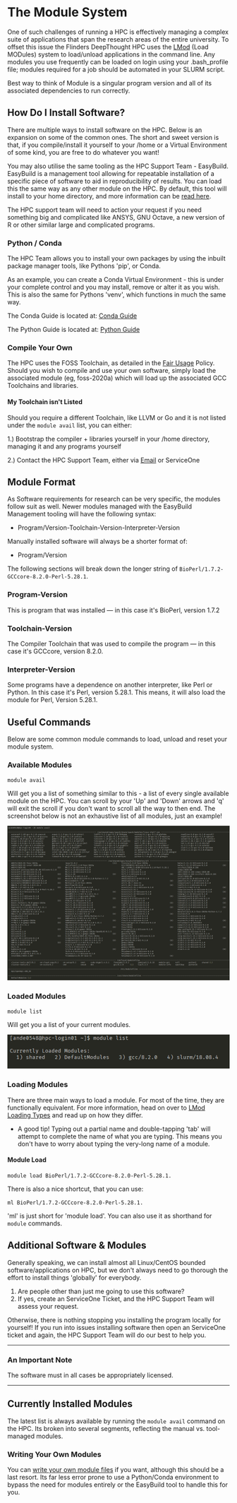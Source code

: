 # The Module System

One of such challenges of running a HPC is effectively managing a complex suite of applications that span the research areas of the entire university. To offset this issue the Flinders DeepThought HPC uses the [LMod](https://lmod.readthedocs.io/en/latest/) (Load MODules) system to load/unload applications in the command line. Any modules you use frequently can be loaded on login using your .bash_profile file; modules required for a job should be automated in your SLURM script.

Best way to think of Module is a singular program version and all of its associated dependencies to run correctly.

## How Do I Install Software?

There are multiple ways to install software on the HPC. Below is an expansion on some of the common ones. The short and sweet version is that, if you compile/install it yourself to your /home or a Virtual Environment of some kind, you are free to do whatever you want!

You may also utilise the same tooling as the HPC Support Team - EasyBuild.  EasyBuild is a management tool allowing for repeatable installation of a specific piece of software to aid in reproducibility of results. You can load this the same way as any other module on the HPC. By default, this tool will install to your home directory, and more information can be [read here](https://docs.easybuild.io/en/latest/).

The HPC support team will need to action your request if you need something big and complicated like ANSYS, GNU Octave, a new version of R or other similar large and complicated programs.

### Python / Conda

The HPC Team allows you to install your own packages by using the inbuilt package manager tools, like Pythons 'pip', or Conda. 

As an example, you can create a Conda Virtual Environment - this is under your complete control and you may install, remove or alter it as you wish. This is also the same for Pythons 'venv', which functions in much the same way.  

The Conda Guide is located at: [Conda Guide](https://docs.conda.io/projects/conda/en/latest/user-guide/getting-started.html#managing-envs)

The Python Guide is located at: [Python Guide](https://packaging.python.org/guides/installing-using-pip-and-virtual-environments/#creating-a-virtual-environment)

### Compile Your Own

The HPC uses the FOSS Toolchain, as detailed in the [Fair Usage](../policies/fairuse.html#toolchains) Policy.  Should you wish to compile and use your own software, simply load the associated module (eg, foss-2020a) which will load up the associated GCC Toolchains and libraries. 

#### My Toolchain isn't Listed

Should you require a different Toolchain, like LLVM or Go and it is not listed under the `module avail` list, you can either: 

1.) Bootstrap the compiler + libraries yourself in your /home directory, managing it and any programs yourself

2.) Contact the HPC Support Team, either via [Email](mailto:deepthought@flinders.edu.au) or ServiceOne

## Module Format

As Software requirements for research can be very specific, the modules follow suit as well. Newer modules managed with the EasyBuild Management tooling will have the following syntax:

- Program/Version-Toolchain-Version-Interpreter-Version

Manually installed software will always be a shorter format of:

- Program/Version

The following sections will break down the longer string of `BioPerl/1.7.2-GCCcore-8.2.0-Perl-5.28.1`.

### Program-Version

This is program that was installed — in this case it's BioPerl, version 1.7.2

### Toolchain-Version

The Compiler Toolchain that was used to compile the program — in this case it's GCCcore, version 8.2.0.

### Interpreter-Version

Some programs have a dependence on another interpreter, like Perl or Python. In this case it's Perl, version 5.28.1. This means, it will also load the module for Perl, Version 5.28.1.

## Useful Commands

Below are some common module commands to load, unload and reset your module system.

### Available Modules

    module avail

Will get you a list of something similar to this - a list of every single available module on the HPC. You can scroll by your 'Up' and 'Down' arrows and 'q' will exit the scroll if you don't want to scroll all the way to then end. The screenshot below is not an exhaustive list of all modules, just an example!

![](../_static/moduleAvailExampleList.png)

### Loaded Modules

    module list

Will get you a list of your current modules.

![](../_static/moduleListExample.png)

### Loading Modules

There are three main ways to load a module. For most of the time, they are functionally equivalent. For more information, head on over to [LMod Loading Types](https://lmod.readthedocs.io/en/latest/010_user.html) and read up on how they differ.

- A good tip! Typing out a partial name and double-tapping 'tab' will attempt to complete the name of what you are typing. This means you don't have to worry about typing the very-long name of a module.

#### Module Load

    module load BioPerl/1.7.2-GCCcore-8.2.0-Perl-5.28.1.

There is also a nice shortcut, that you can use:

    ml BioPerl/1.7.2-GCCcore-8.2.0-Perl-5.28.1.

'ml' is just short for 'module load'. You can also use it as shorthand for `module` commands.

## Additional Software & Modules

Generally speaking, we can install almost all Linux/CentOS bounded software/applications on HPC, but we don't always need to go thorough the effort to install things 'globally' for everybody.

1. Are people other than just me going to use this software?
2. If yes, create an ServiceOne Ticket, and the HPC Support Team will assess your request.

Otherwise, there is nothing stopping you installing the program locally for yourself! If you run into issues installing software then open an ServiceOne ticket and again, the HPC Support Team will do our best to help you.

___

### An Important Note

The software must in all cases be appropriately licensed.
___

## Currently Installed Modules

The latest list is always available by running the `module avail` command on the HPC. Its broken into several segments, reflecting the manual vs. tool-managed modules.

### Writing Your Own Modules

You can [write your own module files](https://lmod.readthedocs.io/en/latest/015_writing_modules.html#) if you want, although this should be a last resort. Its far less error prone to use a Python/Conda environment to bypass the need for modules entirely or the EasyBuild tool to handle this for you.

